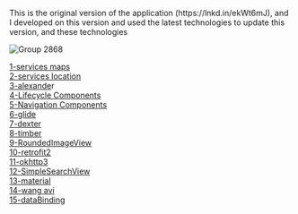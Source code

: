 <p>This is the original version of the application (https://lnkd.in/ekWt6mJ), and I developed on this version and used the latest technologies to update this version, and these technologies</p> 

![Group 2868](https://user-images.githubusercontent.com/41232970/94457297-09cfeb80-01bd-11eb-8614-81a800b140ed.png)

<a href="https://github.com/googlemaps/google-maps-services-java" rel="nofollow">1-services maps</a> </br>
<a href="https://github.com/android/location-samples" rel="nofollow">2-services location</a></br>
<a href="https://github.com/jd-alexander/Google-Directions-Android" rel="nofollow">3-alexande</a>r</br>
<a href="https://developer.android.com/jetpack/androidx/releases/lifecycle" rel="nofollow">4-Lifecycle Components</a></br>
<a href="https://developer.android.com/guide/navigation/navigation-getting-started" rel="nofollow">5-Navigation Components</a></br>
<a href="https://github.com/bumptech/glide" rel="nofollow">6-glide</a></br>
<a href="https://github.com/Karumi/Dexter" rel="nofollow">7-dexter</a></br>
<a href="https://github.com/JakeWharton/timber" rel="nofollow">8-timber</a></br>
<a href="https://github.com/vinc3m1/RoundedImageView" rel="nofollow">9-RoundedImageView</a></br>
<a href="https://github.com/square/retrofit" rel="nofollow">10-retrofit2</a></br>
<a href="https://github.com/square/okhttp" rel="nofollow">11-okhttp3</a></br>
<a href="https://github.com/Ferfalk/SimpleSearchView" rel="nofollow">12-SimpleSearchView</a></br>
<a href="https://github.com/material-components/material-components-android" rel="nofollow">13-material</a></br>
<a href="https://github.com/81813780/AVLoadingIndicatorView" rel="nofollow">14-wang avi</a></br>
<a href="https://github.com/nemamayank/DataBinding" rel="nofollow">15-dataBinding</a></br>
